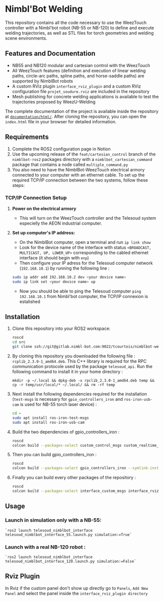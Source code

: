# Nimbl'Bot Welding 

This repository contains all the code necessary to use the WeezTouch controller with a Nimbl'bot robot (NB-55 or NB-120) to define and execute welding trajectories, as well as STL files for torch geometries and welding scene environments.

## Features and Documentation

- NB55 and NB120 modular and cartesian control with the WeezTouch
- All WeezTouch features (definition and execution of linear welding paths, circle-arc paths, spline paths, and horse-saddle paths) are supported by NimblBot robots
- A custom RViz plugin `interface_rviz_plugin` and a custom RViz configuration file `projet_soudure.rviz` are included in the repository
- Mesh publishing for concrete welding applications is available to test the trajectories proposed by WeezU-Welding

The complete documentation of the project is available inside the repository at [`documentation/html/`](documentation/html/). After cloning the repository, you can open the `index.html` file in your browser for detailed information.

## Requirements 

1. Complete the ROS2 configuration page in Notion
2. Use the upcoming release of the `feat/cartesian_control` branch of the `nimblbot-ros2` packages directory with a `nimblbot_cartesian_command` package that contains a node called `multiple_command.py`
3. You also need to have the NimblBot-WeezTouch electrical armory connected to your computer with an ethernet cable. To set up the required TCP/IP connection between the two systems, follow these steps: 

### TCP/IP Connection Setup

1. **Power on the electrical armory** 
    - This will turn on the WeezTouch controller and the Telesoud system especielly the AEON industrial computer.

2. **Set up computer's IP address:**
   - On the NimblBot computer, open a terminal and run `ip link show`
   - Look for the device name of the interface with status `<BROADCAST, MULTICAST, UP, LOWER_UP>` corresponding to the cabled ethernet interface (it should begin with `enp`)
   - Then configure your IP adress for the Telesoud computer network (`192.168.10.1`) by running the following line : 
   ```bash
   sudo ip addr add 192.168.10.2 dev <your device name>
   sudo ip link set <your device name> up
   ```
   - Now you should be able to ping the Telesoud computer `ping 192.168.10.1` from Nimbl'bot computer, the TCP/IP connexion is estalished

## Installation
1. Clone this repository into your ROS2 workspace: 
    
    ```bash
    roscd
    cd src
    git clone ssh://git@gitlab.nimbl-bot.com:9022/tcourtois/nimblbot-welding.git
    ```

2. By cloning this repository you downloaded the following file : `rcplib_2.3.0-1_amd64.deb`. This C++ library is required for the RPC communication protocole used by the package `telesoud_api`. Run the following command to install it in your home directory : 
    ```
    mkdir -p ~/.local && dpkg-deb -x rpclib_2.3.0-1_amd64.deb temp && cp -r temp/usr/local/* ~/.local/ && rm -rf temp
    ```
    
3. Next install the following dependencies required for the installation (`test-msgs` is necessary for `gpio_controllers_iron` and `ros-iron-usb-cam` is used for NB-55 torch laser device) :
    ```bash
    cd ~
    sudo apt install ros-iron-test-msgs
    sudo apt install ros-iron-usb-cam
    ```

4. Build the two dependencies of gpio_controllers_iron : 
    ```bash
    roscd
    colcon build --packages-select custom_control_msgs custom_realtime_tools --symlink-install
    ```

5. Then you can build gpio_controllers_iron : 

    ```bash
    roscd
    colcon build --packages-select gpio_controllers_iron --symlink-install
    ```

6. Finally you can build every other packages of the repository : 

    ```bash
    roscd
    colcon build --packages-select interface_custom_msgs interface_rviz_plugin telesoud_api telesoud_nimblbot_interface welding_scene_publisher --symlink-install
    ```

## Usage

### Launch in simulation only with a NB-55:

    `ros2 launch telesoud_nimblbot_interface telesoud_nimblbot_interface_55.launch.py simulation:=True`
    

### Launch with a real NB-120 robot : 

    `ros2 launch telesoud_nimblbot_interface telesoud_nimblbot_interface_120.launch.py simulation:=False`
    

## Rviz Plugin
In Rviz if the custom panel don't show up directly go to `Panels`,  `Add New Panel` and select the panel inside the `interface_rviz_plugin directory`
